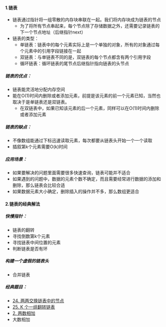 #### 1.链表

- 链表通过指针将一组零散的内存块串联在一起。我们将内存块成为链表的节点
  - 为了将所有节点串起来，每个节点除了存储数据之外，还需要记录链表的下一个节点地址（后继指针next）
- 链表的类型：
  - 单链表：链表中的每个元素实际上是一个单独的对象，所有的对象通过每个元素中的引用字段链接在一起
  - 双链表：与单链表不同的是，双链表的每个节点都含有两个引用字段
  - 循环链表：循环链表的尾节点后继指针指向链表的头节点

##### 链表的优点：

- 链表能灵活地分配内存空间
- 能在O(1)时间内删除或者添加元素，前提是该元素的前一个元素已知，当然也取决于是单链表还是双链表。
  - 在双链表中，如果已知该元素的后一个元素，同样可以在O(1)时间内删除或者添加元素

##### 链表的缺点：

- 不像数组能通过下标迅速读取元素，每次都要从链表头开始一个一个读取
- 插叙第k个元素需要O(k)时间

##### 应用场景：

- 如果要解决的问题里面需要很多快速查询，链表可能并不适合
- 如果遇到的问题中，数据的元素个数不确定，而且需要经常进行数据的添加和删除，那么链表会比较合适
- 如果数据元素大小确定，删除插入的操作并不多，那么数组更适合

#### 2.链表的经典解法

##### 快慢指针：

- 链表的翻转
- 寻找倒数第k个元素
- 寻找链表中间位置的元素
- 判断链表是否有环

##### 构建一个虚假的链表头

- 合并链表



##### 经典题目：

- [24. 两两交换链表中的节点](https://leetcode-cn.com/problems/swap-nodes-in-pairs/)
- [25. K 个一组翻转链表](https://leetcode-cn.com/problems/reverse-nodes-in-k-group/)
- [2. 两数相加](https://leetcode-cn.com/problems/add-two-numbers/)
- 大数相加



















